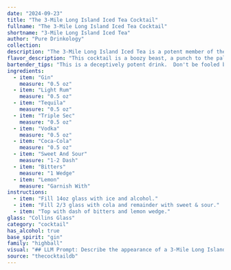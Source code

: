```yaml
---
date: "2024-09-23"
title: "The 3-Mile Long Island Iced Tea Cocktail"
fullname: "The 3-Mile Long Island Iced Tea Cocktail"
shortname: "3-Mile Long Island Iced Tea"
author: "Pure Drinkology"
collection:
description: "The 3-Mile Long Island Iced Tea is a potent member of the Long Island Iced Tea family, known for its multiple spirits. Originating in the 1970s, this cocktail's name likely refers to its ability to make a long journey seem short, though its origins are debated. "
flavor_description: "This cocktail is a boozy beast, a punch to the palate.  The citrusy sweetness of Triple Sec and sweet and sour mingle with the strong kick of gin, rum, tequila, and vodka. Coca-Cola adds a touch of sweetness and the bitterness of Angostura bitters cuts through the sugary notes. It's a complex blend of sweet, sour, and bitter, with a strong alcoholic bite.  Be warned, this one packs a punch! "
bartender_tips: "This is a deceptively potent drink.  Don't be fooled by the tea name; it's a serious cocktail.  Use a good quality soda for best results.  Be precise with measurements, as adding too much of one spirit can make the drink unbalanced.  A good bartender will know how to balance all of the flavors and create a delicious and potent cocktail. "
ingredients:
  - item: "Gin"
    measure: "0.5 oz"
  - item: "Light Rum"
    measure: "0.5 oz"
  - item: "Tequila"
    measure: "0.5 oz"
  - item: "Triple Sec"
    measure: "0.5 oz"
  - item: "Vodka"
    measure: "0.5 oz"
  - item: "Coca-Cola"
    measure: "0.5 oz"
  - item: "Sweet And Sour"
    measure: "1-2 Dash"
  - item: "Bitters"
    measure: "1 Wedge"
  - item: "Lemon"
    measure: "Garnish With"
instructions:
  - item: "Fill 14oz glass with ice and alcohol."
  - item: "Fill 2/3 glass with cola and remainder with sweet & sour."
  - item: "Top with dash of bitters and lemon wedge."
glass: "Collins Glass"
category: "cocktail"
has_alcohol: true
base_spirit: "gin"
family: "highball"
visual: "## LLM Prompt: Describe the appearance of a 3-Mile Long Island Iced TeaImagine a tall, clear glass brimming with a **deep amber liquid**. The drink is **richly layered**, with the **darker hues of cola** at the bottom, gradually transitioning to **lighter shades of amber** towards the top, hinting at the presence of citrus and spirits.  **Tiny bubbles** rise slowly from the depths, reflecting light in a **sparkling dance**. A **thin slice of lemon** rests elegantly on the rim, its vibrant yellow contrasting sharply with the dark liquid.  **Tiny droplets of condensation** cling to the glass, giving the drink a **shimmering, almost ethereal** quality. Focus on the **visual details** of this layered cocktail, highlighting the **colors, textures, and interplay of light** to capture its seductive and complex appearance. "
source: "thecocktaildb"
---
```


